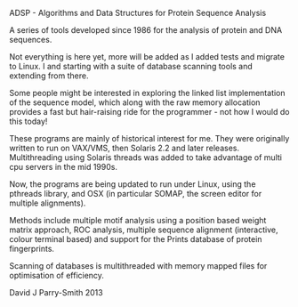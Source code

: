 ADSP - Algorithms and Data Structures for Protein Sequence Analysis

A series of tools developed since 1986 for the analysis of protein and DNA
sequences.

Not everything is here yet, more will be added as I added tests and migrate
to Linux. I and starting with a suite of database scanning tools and extending
from there.

Some people might be interested in exploring the linked list implementation
of the sequence model, which along with the raw memory allocation provides a
fast but hair-raising ride for the programmer - not how I would do this today!

These programs are mainly of historical interest for me. They were originally
written to run on VAX/VMS, then Solaris 2.2 and later releases. Multithreading
using Solaris threads was added to take advantage of multi cpu servers in the mid 1990s.

Now, the programs are being updated to run under Linux, using the pthreads library, and
OSX (in particular SOMAP, the screen editor for multiple alignments).

Methods include multiple motif analysis using a position based weight matrix approach,
ROC analysis, multiple sequence alignment (interactive, colour terminal based) and support
for the Prints database of protein fingerprints.

Scanning of databases is multithreaded with memory mapped files for optimisation
of efficiency.

David J Parry-Smith
2013
